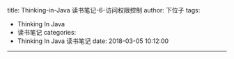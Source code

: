 title: Thinking-in-Java 读书笔记-6-访问权限控制
author: 下位子
tags:
  - Thinking In Java
  - 读书笔记
categories:
  - Thinking  In Java  读书笔记
date: 2018-03-05 10:12:00
---
